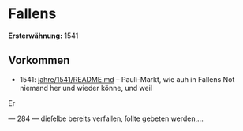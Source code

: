 # Fallens

**Ersterwähnung:** 1541

## Vorkommen
- 1541: [jahre/1541/README.md](../jahre/1541/README.md) – Pauli-Markt, wie auh
in Fallens Not niemand her und wieder könne, und weil


Er

— 284 —
dieſelbe bereits verfallen, ſollte gebeten werden,...
